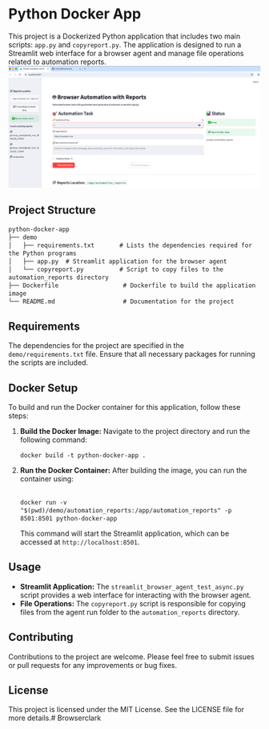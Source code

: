 # Python Docker App

This project is a Dockerized Python application that includes two main scripts: `app.py` and `copyreport.py`. The application is designed to run a Streamlit web interface for a browser agent and manage file operations related to automation reports.
![Demo Screenshot](demo.png)

## Project Structure

```
python-docker-app
├── demo
│   ├── requirements.txt       # Lists the dependencies required for the Python programs
│   ├── app.py  # Streamlit application for the browser agent
│   └── copyreport.py          # Script to copy files to the automation_reports directory
├── Dockerfile                  # Dockerfile to build the application image
└── README.md                   # Documentation for the project
```

## Requirements

The dependencies for the project are specified in the `demo/requirements.txt` file. Ensure that all necessary packages for running the scripts are included.

## Docker Setup

To build and run the Docker container for this application, follow these steps:

1. **Build the Docker Image:**
   Navigate to the project directory and run the following command:
   ```
   docker build -t python-docker-app .
   ```

2. **Run the Docker Container:**
   After building the image, you can run the container using:
   ```

   docker run -v "$(pwd)/demo/automation_reports:/app/automation_reports" -p 8501:8501 python-docker-app
   ```

   This command will start the Streamlit application, which can be accessed at `http://localhost:8501`.

## Usage

- **Streamlit Application:** The `streamlit_browser_agent_test_async.py` script provides a web interface for interacting with the browser agent.
- **File Operations:** The `copyreport.py` script is responsible for copying files from the agent run folder to the `automation_reports` directory.

## Contributing

Contributions to the project are welcome. Please feel free to submit issues or pull requests for any improvements or bug fixes.

## License

This project is licensed under the MIT License. See the LICENSE file for more details.# Browserclark
